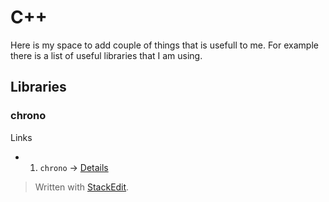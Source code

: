 # C++ 

Here is my space to add couple of things that is usefull to me. For example there is a list of useful libraries that I am using.

## Libraries
### chrono

Links
 - 1.  `chrono` -> [Details](https://en.cppreference.com/w/cpp/chrono)

> Written with [StackEdit](https://stackedit.io/).
<!--stackedit_data:
eyJoaXN0b3J5IjpbMTc3ODk2OTYwMF19
-->
